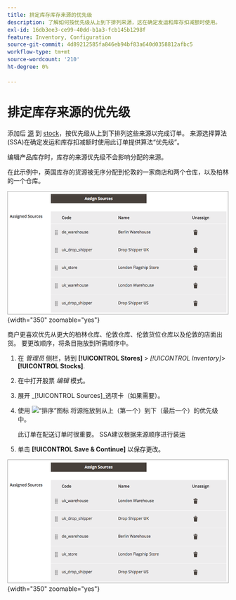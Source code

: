 ```yaml
---
title: 排定库存库存来源的优先级
description: 了解如何按优先级从上到下排列来源，这在确定发运和库存扣减额时使用。
exl-id: 16db3ee3-ce99-40dd-b1a3-fcb145b1298f
feature: Inventory, Configuration
source-git-commit: 4d89212585fa846eb94bf83a640d0358812afbc5
workflow-type: tm+mt
source-wordcount: '210'
ht-degree: 0%

---
```


# 排定库存来源的优先级

添加后 [源](sources-manage.md) 到 [stock](stocks-manage.md)，按优先级从上到下排列这些来源以完成订单。 来源选择算法(SSA)在确定发运和库存扣减额时使用此订单提供算法“优先级”。

编辑产品库存时，库存的来源优先级不会影响分配的来源。

在此示例中，英国库存的货源被无序分配到伦敦的一家商店和两个仓库，以及柏林的一个仓库。

![优先顺序之前的源顺序](assets/inventory-priority-before.png){width="350" zoomable="yes"}

商户更喜欢优先从更大的柏林仓库、伦敦仓库、伦敦货位仓库以及伦敦的店面出货。 要更改顺序，将条目拖放到所需顺序中。

1. 在 _管理员_ 侧栏，转到 **[!UICONTROL Stores]** > _[!UICONTROL Inventory]_>**[!UICONTROL Stocks]**.

1. 在中打开股票 _编辑_ 模式。

1. 展开 _[!UICONTROL Sources]_选项卡（如果需要）。

1. 使用 ![“排序”图标](assets/icon-sort.png) 将源拖放到从上（第一个）到下（最后一个）的优先级中。

   此订单在配送订单时很重要。 SSA建议根据来源顺序进行装运

1. 单击 **[!UICONTROL Save & Continue]** 以保存更改。

![优先级排序后的源顺序](assets/inventory-stock-priority-after.png){width="350" zoomable="yes"}
